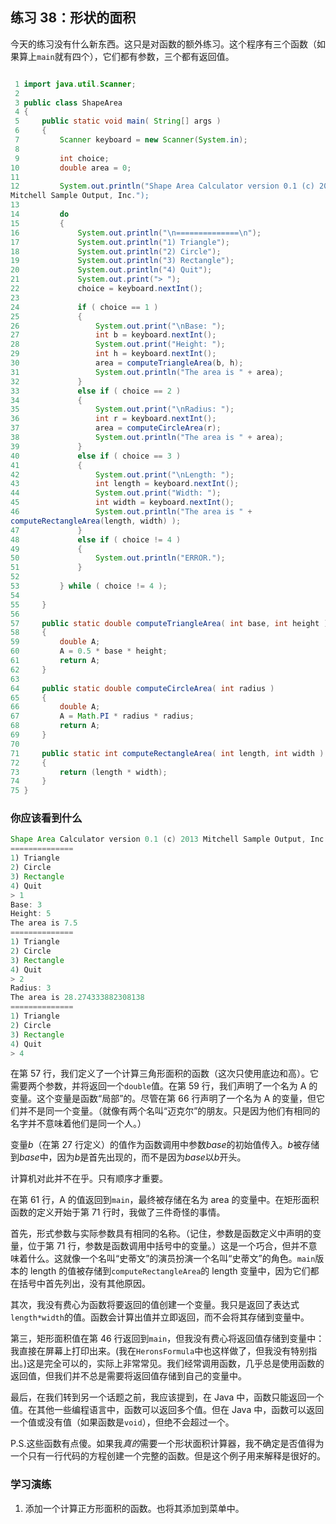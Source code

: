 ## 练习 38：形状的面积

今天的练习没有什么新东西。这只是对函数的额外练习。这个程序有三个函数（如果算上`main`就有四个），它们都有参数，三个都有返回值。

```java

 1 import java.util.Scanner;
 2 
 3 public class ShapeArea
 4 {
 5     public static void main( String[] args )
 6     {
 7         Scanner keyboard = new Scanner(System.in);
 8 
 9         int choice;
10         double area = 0;
11 
12         System.out.println("Shape Area Calculator version 0.1 (c) 2013 
Mitchell Sample Output, Inc.");
13 
14         do
15         {
16             System.out.println("\n­=­=­=­=­=­=­=­=­=­=­=­=­=­=­\n");
17             System.out.println("1) Triangle");
18             System.out.println("2) Circle");
19             System.out.println("3) Rectangle");
20             System.out.println("4) Quit");
21             System.out.print("> ");
22             choice = keyboard.nextInt();
23 
24             if ( choice == 1 )
25             {
26                 System.out.print("\nBase: ");
27                 int b = keyboard.nextInt();
28                 System.out.print("Height: ");
29                 int h = keyboard.nextInt();
30                 area = computeTriangleArea(b, h);
31                 System.out.println("The area is " + area);
32             }
33             else if ( choice == 2 )
34             {
35                 System.out.print("\nRadius: ");
36                 int r = keyboard.nextInt();
37                 area = computeCircleArea(r);
38                 System.out.println("The area is " + area);
39             }
40             else if ( choice == 3 )
41             {
42                 System.out.print("\nLength: ");
43                 int length = keyboard.nextInt();
44                 System.out.print("Width: ");
45                 int width = keyboard.nextInt();
46                 System.out.println("The area is " + 
computeRectangleArea(length, width) );
47             }
48             else if ( choice != 4 )
49             {
50                 System.out.println("ERROR.");
51             }
52 
53         } while ( choice != 4 );
54 
55     }
56 
57     public static double computeTriangleArea( int base, int height )
58     {
59         double A;
60         A = 0.5 * base * height;
61         return A;
62     }
63 
64     public static double computeCircleArea( int radius )
65     {
66         double A;
67         A = Math.PI * radius * radius;
68         return A;
69     }
70 
71     public static int computeRectangleArea( int length, int width )
72     {
73         return (length * width);
74     }
75 }
```

### 你应该看到什么

```java
Shape Area Calculator version 0.1 (c) 2013 Mitchell Sample Output, Inc.
­=­=­=­=­=­=­=­=­=­=­=­=­=­=­
1) Triangle
2) Circle
3) Rectangle
4) Quit
> 1
Base: 3
Height: 5
The area is 7.5
­=­=­=­=­=­=­=­=­=­=­=­=­=­=­
1) Triangle
2) Circle
3) Rectangle
4) Quit
> 2
Radius: 3
The area is 28.274333882308138
­=­=­=­=­=­=­=­=­=­=­=­=­=­=­
1) Triangle
2) Circle
3) Rectangle
4) Quit
> 4
```

在第 57 行，我们定义了一个计算三角形面积的函数（这次只使用底边和高）。它需要两个参数，并将返回一个`double`值。在第 59 行，我们声明了一个名为 A 的变量。这个变量是函数“局部”的。尽管在第 66 行声明了一个名为 A 的变量，但它们并不是同一个变量。（就像有两个名叫“迈克尔”的朋友。只是因为他们有相同的名字并不意味着他们是同一个人。）

变量*b*（在第 27 行定义）的值作为函数调用中参数*base*的初始值传入。*b*被存储到*base*中，因为*b*是首先出现的，而不是因为*base*以*b*开头。

计算机对此并不在乎。只有顺序才重要。

在第 61 行，A 的值返回到`main`，最终被存储在名为 area 的变量中。在矩形面积函数的定义开始于第 71 行时，我做了三件奇怪的事情。

首先，形式参数与实际参数具有相同的名称。（记住，参数是函数定义中声明的变量，位于第 71 行，参数是函数调用中括号中的变量。）这是一个巧合，但并不意味着什么。这就像一个名叫“史蒂文”的演员扮演一个名叫“史蒂文”的角色。`main`版本的 length 的值被存储到`computeRectangleArea`的 length 变量中，因为它们都在括号中首先列出，没有其他原因。

其次，我没有费心为函数将要返回的值创建一个变量。我只是返回了表达式`length*width`的值。函数会计算出值并立即返回，而不会将其存储到变量中。

第三，矩形面积值在第 46 行返回到`main`，但我没有费心将返回值存储到变量中：我直接在屏幕上打印出来。(我在`HeronsFormula`中也这样做了，但我没有特别指出。)这是完全可以的，实际上非常常见。我们经常调用函数，几乎总是使用函数的返回值，但我们并不总是需要将返回值存储到自己的变量中。

最后，在我们转到另一个话题之前，我应该提到，在 Java 中，函数只能返回一个值。在其他一些编程语言中，函数可以返回多个值。但在 Java 中，函数可以返回一个值或没有值（如果函数是`void`），但绝不会超过一个。

P.S.这些函数有点傻。如果我*真的*需要一个形状面积计算器，我不确定是否值得为一个只有一行代码的方程创建一个完整的函数。但是这个例子用来解释是很好的。

### 学习演练

1. 添加一个计算正方形面积的函数。也将其添加到菜单中。

